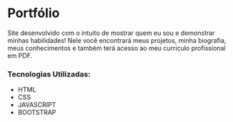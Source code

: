 # Portfólio

Site desenvolvido com o intuito de mostrar quem eu sou e demonstrar minhas habilidades! Nele você encontrará meus projetos, minha biografia, meus conhecimentos e também terá acesso ao meu curriculo profissional em PDF.

### Tecnologias Utilizadas:
<ul>
  <li>HTML</li>
  <li>CSS</li>
  <li>JAVASCRIPT</li>
  <li>BOOTSTRAP</li>
</ul>

